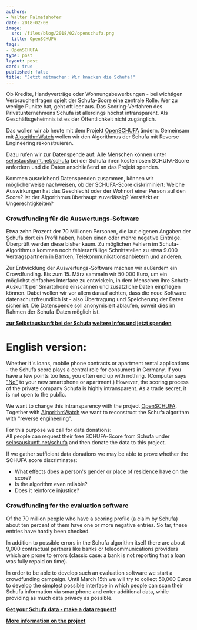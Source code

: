 ```yaml
---
authors: 
- Walter Palmetshofer
date: 2018-02-08
image:
  src: /files/blog/2018/02/openschufa.png
  title: OpenSCHUFA
tags:
- OpenSCHUFA
type: post
layout: post
card: true
published: false
title: "Jetzt mitmachen: Wir knacken die Schufa!" 
---
```


Ob Kredite, Handyverträge oder Wohnungsbewerbungen - bei wichtigen Verbraucherfragen spielt der Schufa-Score eine zentrale Rolle. Wer zu wenige Punkte hat, geht oft leer aus. Das Scoring-Verfahren des Privatunternehmens Schufa ist allerdings höchst intransparent. Als Geschäftsgeheimnis ist es der Öffentlichkeit nicht zugänglich.

Das wollen wir ab heute mit dem Projekt <a href="http://openschufa.de">OpenSCHUFA</a> ändern. Gemeinsam mit <a href="https://algorithmwatch.org/de/">AlgorithmWatch</a> wollen wir den Algorithmus der Schufa mit Reverse Engineering rekonstruieren. 

Dazu rufen wir zur Datenspende auf: Alle Menschen können unter <a href="https://selbstauskunft.net/schufa">selbstauskunft.net/schufa</a> bei der Schufa ihren kostenlosen SCHUFA-Score anfordern und die Daten anschließend an das Projekt spenden.

Kommen ausreichend Datenspenden zusammen, können wir möglicherweise nachweisen, ob der SCHUFA-Score diskriminiert: Welche Auswirkungen hat das Geschlecht oder der Wohnort einer Person auf den Score? Ist der Algorithmus überhaupt zuverlässig? Verstärkt er Ungerechtigkeiten? 

<h3>Crowdfunding für die Auswertungs-Software</h3>

Etwa zehn Prozent der 70 Millionen Personen, die laut eigenen Angaben der Schufa dort ein Profil haben, haben einen oder mehre negative Einträge. Überprüft werden diese bisher kaum. Zu möglichen Fehlern im Schufa-Algorithmus kommen noch fehleranfällige Schnittstellen zu etwa 9.000 Vertragspartnern in Banken, Telekommunikationsanbietern und anderen. 

Zur Entwicklung der Auswertungs-Software machen wir außerdem ein Crowdfunding. Bis zum 15. März sammeln wir 50.000 Euro, um ein möglichst einfaches Interface zu entwickeln, in dem Menschen ihre Schufa-Auskunft per Smartphone einscannen und zusätzliche Daten einpflegen können. Dabei wollen wir vor allem darauf achten, dass die neue Software datenschutzfreundlich ist - also Übertragung und Speicherung der Daten sicher ist. Die Datenspende soll anonymisiert ablaufen, soweit dies im Rahmen der Schufa-Daten möglich ist.

<strong><a href="https://selbstauskunft.net/schufa">zur Selbstauskunft bei der Schufa</a>
<a id="english"></a>
<a href="http://openschufa.de">weitere Infos und jetzt spenden</a></strong>


# English version:

Whether it's loans, mobile phone contracts or apartment rental applications - the Schufa score plays a central role for consumers in Germany. If you have a few points too less, you often end up with nothing. (Computer says ["No"](https://youtu.be/AJQ3TM-p2QI?t=45) to your new smartphone or apartment.) However, the scoring process of the private company Schufa is highly intransparent. As a trade secret, it is not open to the public.

We want to change this intransparency with the project [OpenSCHUFA](http://openschufa.de/).  Together with [AlgorithmWatch](https://algorithmwatch.org/de/) we want to reconstruct the Schufa algorithm with "reverse engineering".

For this purpose we call for data donations:  
All people can request their free SCHUFA-Score from Schufa under [selbsauskunft.net/schufa](https://selbsauskunft.net/schufa) and then donate the data to this project.

If we gather sufficient data donations we may be able to prove whether the SCHUFA score discriminates:
- What effects does a person's gender or place of residence have on the score? 
- Is the algorithm even reliable? 
- Does it reinforce injustice?

<h3> Crowdfunding for the evaluation software</h3>

Of the 70 million people who have a scoring profile (a claim by Schufa) about ten percent of them have one or more negative entries. So far, these entries have hardly been checked.

In addition to possible errors in the Schufa algorithm itself there are about 9,000 contractual partners like banks or telecommunications providers which are prone to errors (classic case: a bank is not reporting that a loan was fully repaid on time).

In order to be able to develop such an evaluation software we start a crowdfunding campaign. Until March 15th we will try to collect 50,000 Euros to develop the simplest possible interface in which people can scan their Schufa information via smartphone and enter additional data, while providing as much data privacy as possible.

<strong>[Get your Schufa data - make a data request!](https://selbstauskunft.net/schufa)

[More information on the project](http://openschufa.de/)</strong>

